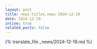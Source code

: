 ```yaml
---
layout: post
title: news.titles.news-2024-12-19
date: 2024-12-19
inline: true
related_posts: false
---
```


{% translate_file _news/2024-12-19.md %}